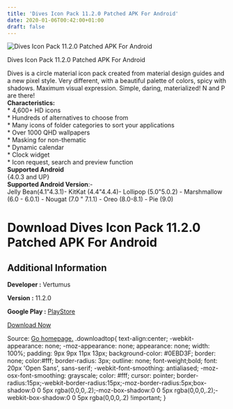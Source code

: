 ```yaml
---
title: 'Dives Icon Pack 11.2.0 Patched APK For Android'
date: 2020-01-06T00:42:00+01:00
draft: false
---
```


![Dives Icon Pack 11.2.0 Patched APK For Android](https://i1.wp.com/apkhome.net/wp-content/uploads/2020/01/Dives-Icon-Pack-11.2.0-Patched.png "Dives Icon Pack 11.2.0 Patched APK For Android")

  

Dives Icon Pack 11.2.0 Patched APK For Android

Dives is a circle material icon pack created from material design guides and a new pixel style. Very different, with a beautiful palette of colors, spicy with shadows. Maximum visual expression. Simple, daring, materialized! N and P are there!  
**Characteristics:**  
\* 4,600+ HD icons  
\* Hundreds of alternatives to choose from  
\* Many icons of folder categories to sort your applications  
\* Over 1000 QHD wallpapers  
\* Masking for non-thematic  
\* Dynamic calendar  
\* Clock widget  
\* Icon request, search and preview function  
**Supported Android**  
{4.0.3 and UP}  
**Supported Android Version**:-  
Jelly Bean(4.1"4.3.1)- KitKat (4.4"4.4.4)- Lollipop (5.0"5.0.2) - Marshmallow (6.0 - 6.0.1) - Nougat (7.0 " 7.1.1) - Oreo (8.0-8.1) - Pie (9.0)

Download Dives Icon Pack 11.2.0 Patched APK For Android
=======================================================

Additional Information
----------------------

**Developer :** Vertumus

**Version :** 11.2.0

**Google Play :** [PlayStore](https://play.google.com/store/apps/details?id=com.vertumus.dives)

  

[Download Now](https://store4app.co/post/dives-icon-pack-11-2-0-patched-apk-for-android_1578145073)

  
Source: [Go homepage.](https://store4app.co/post/dives-icon-pack-11-2-0-patched-apk-for-android_1578145073) .downloadtop{ text-align:center; -webkit-appearance: none; -moz-appearance: none; appearance: none; width: 100%; padding: 9px 9px 11px 13px; background-color: #0EBD3F; border: none; color:#fff; border-radius: 3px; outline: none; font-weight;bold; font: 20px 'Open Sans', sans-serif; -webkit-font-smoothing: antialiased; -moz-osx-font-smoothing: grayscale; color: #fff; cursor: pointer; border-radius:15px;-webkit-border-radius:15px;-moz-border-radius:5px;box-shadow:0 0 5px rgba(0,0,0,.2);-moz-box-shadow:0 0 5px rgba(0,0,0,.2);-webkit-box-shadow:0 0 5px rgba(0,0,0,.2) !important; }